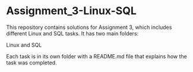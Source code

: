 # Assignment_3-Linux-SQL

This repository contains solutions for Assignment 3, which includes different Linux and SQL tasks. It has two main folders:

Linux and SQL   

Each task is in its own folder with a README.md file that explains how the task was completed.
